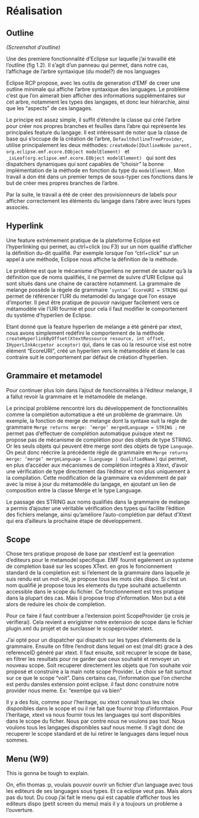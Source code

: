 Réalisation
===========

Outline
-------

_(Screenshot d’outline)_

Une des premiere fonctionnalité d’Eclipse sur laquelle j’ai travaillé été l’outline (fig 1.2).
Il s’agit d’un panneau qui permet, dans notre cas,  l’affichage de l’arbre syntaxique (du model?) de nos languages

Eclipse RCP propose, avec les outils de generation d’EMF de creer une outline minimale qui affiche l’arbre syntaxique
des languages. Le problème c’est que l’on aimerait bien afficher des informations supplémentaires sur cet arbre, notamment
les types des langages, et donc leur hiérarchie, ainsi que les “aspects” de ces langages.

Le principe est assez simple, il suffit d’étendre la classe qui créé l’arbre pour créer nos propres branches et feuilles
dans l’abre qui représente les principales feature du langage. Il est intéressant de noter que la classe de base qui s’occupe
de la création de l’arbre, ```DefaultOutlineTreeProvider```, utilise principalement les deux méthodes:
 ```createNode(IOutlineNode parent, org.eclipse.emf.ecore.EObject modelElement) ``` et
```_isLeaf(org.eclipse.emf.ecore.EObject modelElement) ``` qui sont des dispatchers dynamiques qui sont capables de
“choisir” la bonne implémentation de la méthode en fonction du type du ```modelElement```. Mon travail a don été dans un premier
temps de sous-typer ces fonctions dans le but de créer mes propres branches de l’arbre.

Par la suite, le travail a été de créer des provisionneurs de labels pour afficher correctement les éléments du langage dans l’abre
avec leurs types associés.

Hyperlink
---------

Une feature extrémement pratique de la plateforme Eclipse est l’hyperlinking qui permet, au ctrl+click (ou F3) sur un nom qualifié
d’afficher la définition du-dit qualifié. Par exemple lorsque l’on “ctrl+click” sur un appel à une méthode, Eclipse nous affiche
la définition de la méthode.

Le problème est que le mécanisme d’hyperliens ne permet de sauter qu’à la définition que de noms qualifiés,
il ne permet de suivre d’URI Eclipse qui sont situés dans une chaine de caractère notamment. La grammaire de melange
possède la règele de grammaire ```’syntax’ EcoreURI = STRING``` qui permet de référencer l’URI du metamodel du
langage que l’on essaye d’importer. Il peut être pratique de pouvoir naviguer facilement vers ce métamodèle vie l’URI
fournie et pour cela il faut modifier le comportement du système d’hyperlien de Eclipse.

Etant donné que la feature hyperlien de melange a été généré par xtext, nous avons simplement redéfini le comportement
de la méthode ```createHyperlinkByOffset(XtextRessource resource, int offset, IHyperLInkAccpetor acceptor)``` qui, dans le
cas où la resource visé est notre élément “EcoreURI”, créé un hyperlien vers le métamodèle et dans le cas contraire
suit le comportement par défaut de création d’hyperlien.

Grammaire et metamodel
----------------------

Pour continuer plus loin dans l’ajout de fonctionnalités à l’éditeur melange, il a fallut revoir la grammaire et le
métamodèle de melange.

Le principal problème rencontré lors du développement de fonctionnalités comme la complétion automatique a été un problème
de grammaire. Un exemple, la fonction de merge de melange dont la syntaxe suit la règle de grammaire ```Merge returns merge: ’merge’ mergedLanguage = STRING ;```
ne permet pas d’effectuer de complétion automatique puisque xtext ne propose pas de mécanisme de complétion pour
des objets de type STRING. Or les seuls objets qui peuvent être merge sont des objets de type ```Language```. On peut donc réécrire
la précédente règle de grammaire en ```Merge returns merge: ‘merge’ mergeLanguage = [Language | QualifiedName]``` qui permet, en plus
d’accéder aux mécanismes de complétion integrés à Xtext, d’avoir une vérification de type directement das l’éditeur et non plus
uniquement à la compilation. Cette modification de la grammaire va evidemment de pair avec la mise à jour du métamodèle du
langage, en ajoutant un lien de composition entre la classe Merge et le type Language.

Le passage des STRING aux noms qualifiés dans la grammaire de melange a permis d’ajouter une véritable vérification des types
qui facilite l’édition des fichiers melange, ainsi qu’améliore l’auto-complétion par défaut d’Xtext qui era d’ailleurs la prochaine étape
de développement.

Scope
-----

Chose ters pratique proposé de base par xtext/emf est la geenration d’editeurs pour le metamodel specifique. EMF fournit egalement un systeme de completion
basé sur les scopes XText. en gros le foncionnement standard de la completion est: si l’element de la grammaire dans laquelle je suis rendu est un mot-clé, je 
propose tous les mots clés dispo. Si c’est un nom qualifié je propose tous les elements du type souhaité actuellemtn accessible dans le scope du fichier.
Ce fonctionnement est tres pratique dans la plupart des cas. 
Mais il propose trop d’information.
Mon but a été alors de reduire les choix de completion.

Pour ce faire il faut contribuer a l’extension point ScopeProvider (je crois je verifierai). 
Cela revient a enrigistrer notre extension de scope dans le fichier plugin.xml du projet et de surclasser le scopeprovider xtext.

J’ai opté pour un dispatcher qui dispatch sur les types d’elements de la grammaire.
Ensuite on filtre l’endroit dans lequel on est (mal dit) grace à des referenceID généré par xtext.
Il faut ensuite, soit recuprer le scope de base, en filtrer les resultats pour ne garder que ceux souhaité et renvoyer un nouveau scope.
Soit recuperer directement les objets que l’on souhaite voir proposé et construire a la main note scope Provider.
Le choix se fait surtout sur ce que le scope “voit”. Dans certains cas, l’information que l’on cherche est perdu dansles extension point eclipse.
il faut donc construire notre provider nous meme. Ex: “exemlpe qui va bien”

Il y a des fois, comme pour l’heritage, ou xtext connait tous les choix disponibles dans le scope et ou il ne fait que fournir trop d’informtaion.
Pour l’heritage, xtext va nous fournir tous les languages qui sont disponibles dans le scope du ficher. Nous par contre nous ne voulons pas tout.
Nous voulons tous les langages disponibles sauf nous meme. Il s’agit donc de recuperer le scope standard et de lui retirer le languages dans 
lequel nous sommes.

Menu (W9)
----

This is gonna be tough to explain.

On, efin thomas :p, voulais pouvoir ouvrir un fichier d’un language avec tous les editeurs de ses languages sous types. Et ca eclipse veut pas.
Mais alors pas du tout.
Du coup j’ai fait le menu qui est capable d’afficher tous les editeurs dispo (petit screen du menu) mais il y a toujours un probleme a l’ouverture.


